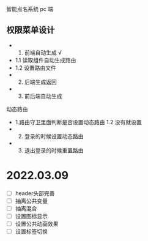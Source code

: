 智能点名系统 pc 端


## 权限菜单设计

 - 1. 前端自动生成 √
  - 1.1 读取组件自动生成路由
  - 1.2 设置路由文件
 - 2. 后端生成返回
 - 3. 前后端自动生成


动态路由

- 1.路由守卫里面判断是否设置动态路由
  1.2 没有就设置
- 2. 登录的时候设置动态路由
- 3. 退出登录的时候重置路由


# 2022.03.09
 - [ ] header头部完善
 - [ ] 抽离公共变量
 - [ ]  抽离混合
 - [ ] 设置图标显示
 - [ ] 设置公共动画效果
 - [ ]  设置标签切换